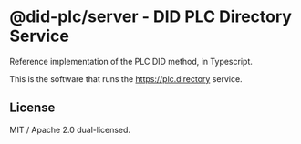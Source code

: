 
@did-plc/server - DID PLC Directory Service
===========================================

Reference implementation of the PLC DID method, in Typescript.

This is the software that runs the <https://plc.directory> service.

## License

MIT / Apache 2.0 dual-licensed.
